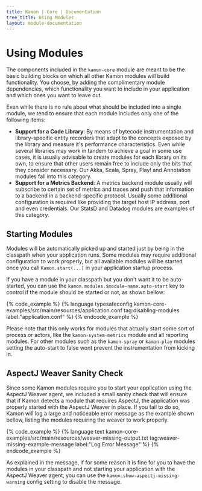 ```yaml
---
title: Kamon | Core | Documentation
tree_title: Using Modules
layout: module-documentation
---
```


Using Modules
=============

The components included in the `kamon-core` module are meant to be the basic building blocks on which all other Kamon
modules will build functionality. You choose, by adding the complimentary module dependencies, which functionality you
want to include in your application and which ones you want to leave out.

Even while there is no rule about what should be included into a single module, we tend to ensure that each module
includes only one of the following items:

* __Support for a Code Library__: By means of bytecode instrumentation and library-specific entity recorders that adapt
to the concepts exposed by the library and measure it's performance characteristics. Even while several libraries may
work in tandem to achieve a goal in some use cases, it is usually advisable to create modules for each library on its
own, to ensure that other users remain free to include only the bits that they consider necessary. Our Akka, Scala, Spray,
Play! and Annotation modules fall into this category.
* __Support for a Metrics Backend__: A metrics backend module usually will subscribe to certain set of metrics and traces
and push that information to a backend in a backend-specific protocol. Usually some additional configuration is required
like providing the target host IP address, port and even credentials. Our StatsD and Datadog modules are examples of this
category.



Starting Modules
----------------

Modules will be automatically picked up and started just by being in the classpath when your application runs. Some
modules may require additional configuration to work properly, but all available modules will be started once you call
`Kamon.start(...)` in your application startup process.

If you have a module in your classpath but you don't want it to be auto-started, you can use the
`kamon.modules.$module-name.auto-start` key to control if the module should be started or not, as shown bellow:

{% code_example %}
{%   language typesafeconfig kamon-core-examples/src/main/resources/application.conf tag:disabling-modules label:"application.conf" %}
{% endcode_example %}

Please note that this only works for modules that actually start some sort of process or actors, like the
`kamon-system-metrics` module and all reporting modules. For other modules such as the `kamon-spray` or `kamon-play`
modules setting the auto-start to false wont prevent the instrumentation from kicking in.



AspectJ Weaver Sanity Check
---------------------------

Since some Kamon modules require you to start your application using the AspectJ Weaver agent, we included a small
sanity check that will ensure that if Kamon detects a module that requires AspectJ, the application was properly started
with the AspectJ Weaver in place. If you fail to do so, Kamon will log a large and noticeable error message as the
example shown bellow, listing the modules requiring the weaver to work properly.

{% code_example %}
{%   language text kamon-core-examples/src/main/resources/weaver-missing-output.txt tag:weaver-missing-example-message label:"Log Error Message" %}
{% endcode_example %}

As explained in the message, if for some reason it is fine for you to have the modules in your classpath and not
starting your application with the AspectJ Weaver agent, you can use the `kamon.show-aspectj-missing-warning` config
setting to disable the message.
